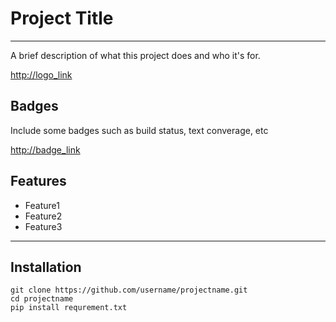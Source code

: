 # Project Title
---
A brief description of what this project does and who it's for.

<http://logo_link>

## Badges
Include some badges such as build status, text converage, etc

<http://badge_link>

## Features
* Feature1
* Feature2
* Feature3

---
## Installation

```
git clone https://github.com/username/projectname.git
cd projectname
pip install requrement.txt
```
